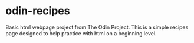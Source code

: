 # odin-recipes

Basic html webpage project from The Odin Project. This is a simple
recipes page designed to help practice with html on a beginning level.